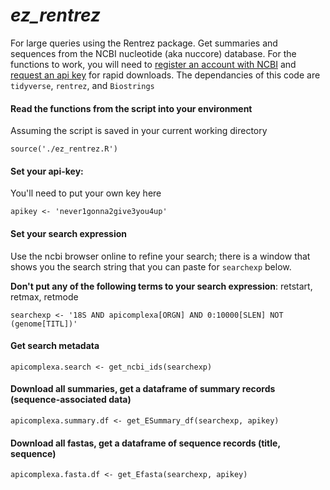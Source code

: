 # *ez_rentrez*

For large queries using the Rentrez package. Get summaries and sequences from the NCBI nucleotide (aka nuccore) database. For the functions to work, you will need to [register an account with NCBI](https://www.ncbi.nlm.nih.gov/account/register/) and [request an api key](https://ncbiinsights.ncbi.nlm.nih.gov/2017/11/02/new-api-keys-for-the-e-utilities/#:~:text=To%20create%20the%20key%2C%20go,and%20copy%20the%20resulting%20key.) for rapid downloads. The dependancies of this code are `tidyverse`, `rentrez`, and `Biostrings`

#### Read the functions from the script into your environment

Assuming the script is saved in your current working directory

`source('./ez_rentrez.R')`

#### Set your api-key:  

You'll need to put your own key here

`apikey <- 'never1gonna2give3you4up' `

#### Set your search expression

Use the ncbi browser online to refine your search; there is a window that shows you the search string that you can paste for `searchexp` below.  

**Don't put any of the following terms to your search expression**: retstart, retmax, retmode  

`searchexp <- '18S AND apicomplexa[ORGN] AND 0:10000[SLEN] NOT (genome[TITL])'`

#### Get search metadata 

`apicomplexa.search <- get_ncbi_ids(searchexp)`

#### Download all summaries, get a dataframe of summary records (sequence-associated data)

`apicomplexa.summary.df <- get_ESummary_df(searchexp, apikey)`

#### Download all fastas, get a dataframe of sequence records (title, sequence)

`apicomplexa.fasta.df <- get_Efasta(searchexp, apikey)`
